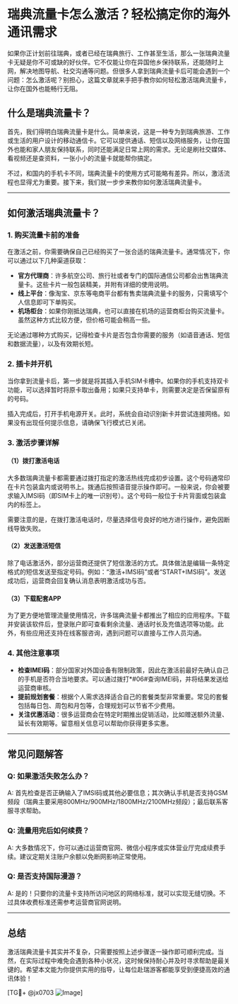 # 瑞典流量卡怎么激活？轻松搞定你的海外通讯需求

如果你正计划前往瑞典，或者已经在瑞典旅行、工作甚至生活，那么一张瑞典流量卡无疑是你不可或缺的好伙伴。它不仅能让你在异国他乡保持联系，还能随时上网，解决地图导航、社交沟通等问题。但很多人拿到瑞典流量卡后可能会遇到一个问题：怎么激活呢？别担心，这篇文章就来手把手教你如何轻松激活瑞典流量卡，让你在国外也能畅行无阻。

## 什么是瑞典流量卡？

首先，我们得明白瑞典流量卡是什么。简单来说，这是一种专为到瑞典旅游、工作或生活的用户设计的移动通信卡。它可以提供通话、短信以及网络服务，让你在国外也能和家人朋友保持联系，同时还能满足日常上网的需求。无论是刷社交媒体、看视频还是查资料，一张小小的流量卡就能帮你搞定。

不过，和国内的手机卡不同，瑞典流量卡的使用方式可能略有差异。所以，激活流程也显得尤为重要。接下来，我们就一步步来教你如何激活瑞典流量卡。

---

## 如何激活瑞典流量卡？

### 1. 购买流量卡前的准备

在激活之前，你需要确保自己已经购买了一张合适的瑞典流量卡。通常情况下，你可以通过以下几种渠道获取：

- **官方代理商**：许多航空公司、旅行社或者专门的国际通信公司都会出售瑞典流量卡。这些卡片一般包装精美，并附有详细的使用说明。
- **线上平台**：像淘宝、京东等电商平台都有售卖瑞典流量卡的服务，只需填写个人信息即可下单购买。
- **机场柜台**：如果你刚抵达瑞典，也可以直接在机场的运营商柜台购买流量卡。虽然这种方式比较方便，但价格可能会稍高一些。

无论通过哪种方式购买，记得检查卡片是否包含你需要的服务（如语音通话、短信和数据流量），以及有效期长短。

### 2. 插卡并开机

当你拿到流量卡后，第一步就是将其插入手机SIM卡槽中。如果你的手机支持双卡功能，可以选择暂时将原卡取出备用；如果只支持单卡，则需要决定是否保留原有的号码。

插入完成后，打开手机电源开关。此时，系统会自动识别新卡并尝试连接网络。如果没有出现任何提示信息，请确保飞行模式已关闭。

### 3. 激活步骤详解

#### （1）拨打激活电话

大多数瑞典流量卡都需要通过拨打指定的激活热线完成初步设置。这个号码通常印在卡片包装盒内或说明书上。拨通后按照语音提示操作即可。一般来说，你会被要求输入IMSI码（即SIM卡上的唯一识别号）。这个号码一般位于卡片背面或包装盒内的标签上。

需要注意的是，在拨打激活电话时，尽量选择信号良好的地方进行操作，避免因断线导致失败。

#### （2）发送激活短信

除了电话激活外，部分运营商还提供了短信激活的方式。具体做法是编辑一条特定格式的短信发送至指定号码。例如：“激活+IMSI码”或者“START+IMSI码”。发送成功后，运营商会回复确认消息表明激活成功与否。

#### （3）下载配套APP

为了更方便地管理流量使用情况，许多瑞典流量卡都推出了相应的应用程序。下载并安装该软件后，登录账户即可查看剩余流量、通话时长及充值选项等功能。此外，有些应用还支持在线客服咨询，遇到问题可以直接与工作人员沟通。

### 4. 其他注意事项

- **检查IMEI码**：部分国家对外国设备有限制政策，因此在激活前最好先确认自己的手机是否符合当地要求。可以通过拨打*#06#查询IMEI码，并将结果发送给运营商审核。
- **提前规划套餐**：根据个人需求选择适合自己的套餐类型非常重要。常见的套餐包括每日包、周包和月包等，合理规划可以节省不少费用。
- **关注优惠活动**：很多运营商会在特定时期推出促销活动，比如赠送额外流量、延长有效期等。留意相关信息可以帮助你获得更多实惠。

---

## 常见问题解答

### Q: 如果激活失败怎么办？
A: 首先检查是否正确输入了IMSI码或其他必要信息；其次确认手机是否支持GSM频段（瑞典主要采用800MHz/900MHz/1800MHz/2100MHz频段）；最后联系客服寻求帮助。

### Q: 流量用完后如何续费？
A: 大多数情况下，你可以通过运营商官网、微信小程序或实体营业厅完成续费手续。建议定期关注账户余额以免断网影响正常使用。

### Q: 是否支持国际漫游？
A: 是的！只要你的流量卡支持所访问地区的网络标准，就可以实现无缝切换。不过具体收费标准还需参考运营商官网说明。

---

## 总结

激活瑞典流量卡其实并不复杂，只需要按照上述步骤逐一操作即可顺利完成。当然，在实际过程中难免会遇到各种小状况，这时候保持耐心并及时寻求帮助是最关键的。希望本文能为你提供实用的指导，让每位赴瑞游客都能享受到便捷高效的通讯体验！

[TG💪+ @jx0703 ![Image](https://github.com/user-attachments/assets/dbca1d08-cadb-493c-b0ec-ad6f7a83f270)]